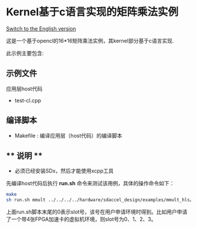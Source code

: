 Kernel基于c语言实现的矩阵乘法实例
================================

[Switch to the English version](./README.md)


这是一个基于opencl的16*16矩阵乘法实例，其kernel部分基于c语言实现. 

此示例主要包含:

示例文件
---------------------
应用层host代码

* test-cl.cpp

编译脚本
--------------------------------
* Makefile : 编译应用层（host代码）的编译脚本

** 说明 **
--------------------------------
* 必须已经安装SDx，然后才能使用xcpp工具 

先编译host代码后执行 **run.sh** 命令来测试该用例，具体的操作命令如下：

```bash
make
sh run.sh mmult ../../../../hardware/sdaccel_design/examples/mmult_hls/prj/bin/bin_mmult_hw.xclbin 0

```

上面run.sh脚本末尾的0表示slot号，该号在用户申请环境时得到。比如用户申请了一个带4张FPGA加速卡的虚拟机环境，则slot号为0、1、2、3。
